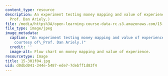 ```yaml
---
content_type: resource
description: An experiment testing money mapping and value of experience. (Image by
  Prof. Dan Ariely.)
file: /media/https%3A/open-learning-course-data-rc.s3.amazonaws.com/15-301-managerial-psychology-laboratory-fall-2004/d0dbd041344e5487ede77debff1d83f4_15-301f04.jpg
file_type: image/jpeg
image_metadata:
  caption: "An experiment testing money mapping and value of experience. (Image\_\
    courtesy of\_Prof. Dan Ariely.)"
  credit: ''
  image-alt: Flow chart on money mapping and value of experience.
resourcetype: Image
title: 15-301f04.jpg
uid: d0dbd041-344e-5487-ede7-7debff1d83f4
---
```

